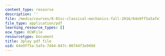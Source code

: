 ```yaml
---
content_type: resource
description: ''
file: /media/courses/8-01sc-classical-mechanics-fall-2016/64e9ff5a5afe7d44847c00744f3e949d_u_LAfG5uIpY.pdf
file_type: application/pdf
learning_resource_types: []
ocw_type: OCWFile
resourcetype: Document
title: 3play pdf file
uid: 64e9ff5a-5afe-7d44-847c-00744f3e949d
---
```

